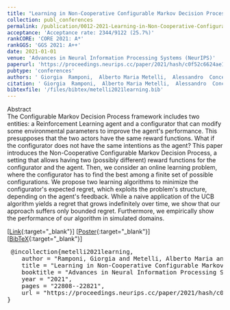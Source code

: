 ```yaml
---
title: "Learning in Non-Cooperative Configurable Markov Decision Processes"
collection: publ_conferences
permalink: /publication/0012-2021-Learning-in-Non-Cooperative-Configurable-Markov-Decision-Processes
acceptance: 'Acceptance rate: 2344/9122 (25.7%)'
rankCORE: 'CORE 2021: A*'
rankGGS: 'GGS 2021: A++'
date: 2021-01-01
venue: 'Advances in Neural Information Processing Systems (NeurIPS)'
paperurl: 'https://proceedings.neurips.cc/paper/2021/hash/c0f52c6624ae1359e105c8a5d8cd956a-Abstract.html'
pubtype: 'conferences'
authors: ' Giorgia  Ramponi,  Alberto Maria Metelli,  Alessandro  Concetti, and  Marcello  Restelli'
citation: ' Giorgia  Ramponi,  Alberto Maria Metelli,  Alessandro  Concetti, and  Marcello  Restelli&quot;Learning in Non-Cooperative Configurable Markov Decision Processes.&quot; Advances in Neural Information Processing Systems (NeurIPS), 2021'
bibtexfile: '/files/bibtex/metelli2021learning.bib'
---
```

Abstract
 <br> The Configurable Markov Decision Process framework includes two entities: a Reinforcement Learning agent and a configurator that can modify some environmental parameters to improve the agent&apos;s performance. This presupposes that the two actors have the same reward functions. What if the configurator does not have the same intentions as the agent? This paper introduces the Non-Cooperative Configurable Markov Decision Process, a setting that allows having two (possibly different) reward functions for the configurator and the agent. Then, we consider an online learning problem, where the configurator has to find the best among a finite set of possible configurations. We propose two learning algorithms to minimize the configurator&apos;s expected regret, which exploits the problem&apos;s structure, depending on the agent&apos;s feedback. While a naive application of the UCB algorithm yields a regret that grows indefinitely over time, we show that our approach suffers only bounded regret. Furthermore, we empirically show the performance of our algorithm in simulated domains. <br> 

 [[Link](https://proceedings.neurips.cc/paper/2021/hash/c0f52c6624ae1359e105c8a5d8cd956a-Abstract.html){:target="_blank"}] [[Poster](https://albertometelli.github.io/files/poster_neurips2021conf.png){:target="_blank"}] [[BibTeX](/files/bibtex/metelli2021learning.bib){:target="_blank"}] 
<pre> @incollection{metelli2021learning,
    author = "Ramponi, Giorgia and Metelli, Alberto Maria and Concetti, Alessandro and Restelli, Marcello",
    title = "Learning in Non-Cooperative Configurable Markov Decision Processes",
    booktitle = "Advances in Neural Information Processing Systems (NeurIPS)",
    year = "2021",
    pages = "22808--22821",
    url = "https://proceedings.neurips.cc/paper/2021/hash/c0f52c6624ae1359e105c8a5d8cd956a-Abstract.html"
} </pre>
